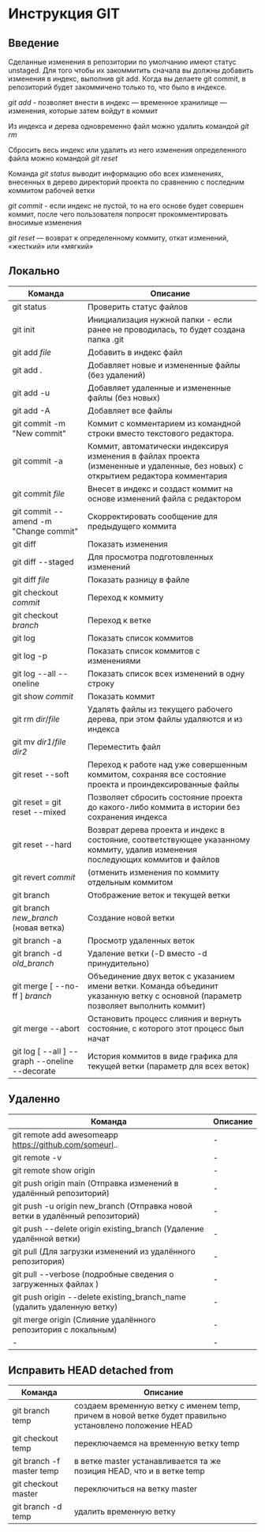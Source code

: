 # Инструкция GIT
## Введение

Сделанные изменения в репозитории по умолчанию имеют статус unstaged. Для того чтобы их закоммитить сначала вы должны добавить изменения в индекс, выполнив git add. Когда вы делаете git commit, в репозиторий будет закоммичено только то, что было в индексе.

*git add* - позволяет внести в индекс — временное хранилище — изменения, которые затем войдут в коммит

Из индекса и дерева одновременно файл можно удалить командой *git rm*

Сбросить весь индекс или удалить из него изменения определенного файла можно командой *git reset*

Команда *git status* выводит информацию обо всех изменениях,
внесенных в дерево директорий проекта по сравнению с последним коммитом рабочей ветки

*git commit* - если индекс не пустой, то на его основе будет совершен коммит, после чего пользователя попросят прокомментировать вносимые изменения

*git reset* — возврат к определенному коммиту, откат изменений, «жесткий» или «мягкий»

## Локально
| Команда | Описание |
|-|-|
| git status | Проверить статус файлов |
| git init | Инициализация нужной папки - если ранее не проводилась, то будет создана папка .git |
|git add *file*| Добавить в индекс файл|
|git add .| Добавляет новые и измененные файлы (без удалений) |
|git add -u| Добавляет удаленные и измененные файлы (без новых) |
|git add -A| Добавляет все файлы|
|git commit -m "New commit"| Коммит с комментарием из командной строки вместо текстового редактора.|
|git commit -a | Коммит, автоматически индексируя изменения в файлах проекта (измененные и удаленные, без новых) с открытием редактора комментария|
|git commit *file*| Внесет в индекс и создаст коммит на основе изменений файла с редактором|
|git commit --amend -m "Change commit"|Скорректировать сообщение для предыдущего коммита|
|git diff|Показать изменения|
|git diff --staged|Для просмотра подготовленных изменений |
|git diff *file*|Показать разницу в файле|
|git checkout *commit*| Переход к коммиту|
|git checkout *branch* |Переход к ветке|
|git log|Показать список коммитов|
|git log -p|Показать список коммитов с изменениями|
|git log --all --oneline|Показать список всех изменений в одну строку|
|git show *commit*|Показать коммит|
|git rm *dir*/*file* |Удалять файлы из текущего рабочего дерева, при этом файлы удаляются и из индекса|
|git mv *dir1*/*file* *dir2* |Переместить файл|
|git reset --soft |Переход к работе над уже совершенным коммитом, сохраняя все состояние проекта и проиндексированные файлы|
|git reset = git reset --mixed |Позволяет сбросить состояние проекта до какого-либо коммита в истории без сохранения индекса|
|git reset --hard |Возврат дерева проекта и индекс в состояние, соответствующее указанному коммиту, удалив изменения последующих коммитов и файлов|
|git revert *commit*|(отменить изменения по коммиту отдельным коммитом|
|git branch|Отображение веток и текущей ветки|
|git branch *new_branch* (новая ветка)|Создание новой ветки|
|git branch -a|Просмотр удаленных веток|
|git branch -d *old_branch* | Удаление ветки (-D вместо -d принудительно)|
|git merge [ --no-ff ] *branch*|Объединение двух веток с указанием имени ветки. Команда объединит указанную ветку с основной (параметр позволяет выполнить коммит)|
|git merge --abort |Остановить процесс слияния и вернуть состояние, с которого этот процесс был начат|
|git log [ --all ] --graph --oneline --decorate|История коммитов в виде графика для текущей ветки (параметр для всех веток)|

## Удаленно
| Команда | Описание |
|-|-|
|git remote add awesomeapp https://github.com/someurl..|-|
|git remote -v|-|
|git remote show origin|-|
|git push origin main (Отправка изменений в удалённый репозиторий)|-|
|git push -u origin new_branch (Отправка новой ветки в удалённый репозиторий)|-|
|git push --delete origin existing_branch (Удаление удалённой ветки)|-|
|git pull (Для загрузки изменений из удалённого репозитория)|-|
|git pull --verbose (подробные сведения о загруженных файлах )|-|
|git push origin --delete existing_branch_name (удалить удаленную ветку)|-|
|git merge origin (Слияние удалённого репозитория с локальным)|-|
|-|-|

## Исправить HEAD detached from
| Команда | Описание |
|-|-|
|git branch temp|создаем временную ветку с именем temp, причем в новой ветке будет правильно установлено положение HEAD|
|git checkout temp|переключаемся на временную ветку temp|
|git branch -f master temp|в ветке master устанавливается та же позиция HEAD, что и в ветке temp|
|git checkout master|переключиться на ветку master|
|git branch -d temp|удалить временную ветку|

















